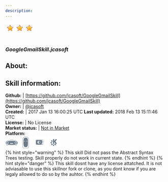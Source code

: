 ```yaml
---
description: 
---
```


![](../.gitbook/assets/star.png)![](../.gitbook/assets/star.png)![](../.gitbook/assets/star.png)  
#   
### _GoogleGmailSkill.jcasoft_  
## About:  


## Skill information:  
**Github:** | [https://github.com/jcasoft/GoogleGmailSkill](https://github.com/jcasoft/GoogleGmailSkill)  
**Owner:** | [@jcasoft](https://github.com/jcasoft)  
**Created:** | 2017 Jan 13 16:00:25 UTC  **Last updated:** 2018 Feb 13 15:11:46 UTC  
**License:** | No License  
**Market status:** | [Not in Market](https://market.mycroft.ai/skill/)  
**Platform:**  
 ![Mark I](../.gitbook/assets/mark-1-icon.png)  ![Mark II](../.gitbook/assets/mark-2-icon.png)  ![Picroft](../.gitbook/assets/picroft-icon.png)  ![plasmoid](../.gitbook/assets/kde.png)   
{% hint style="warning" %}
This skill Did not pass the Abstract Syntax Trees testing. Skill properly do not work in current state.
{% endhint %}
{% hint style="danger" %}
This skill dosnt have any license attatched. It is not adviasable to use this skillnor fork or clone, as you dont know if you are legaly allowed to do so by the auhtor.
{% endhint %}

